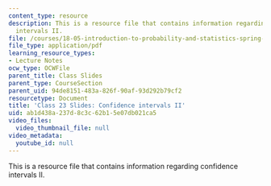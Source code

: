 ```yaml
---
content_type: resource
description: This is a resource file that contains information regarding confidence
  intervals II.
file: /courses/18-05-introduction-to-probability-and-statistics-spring-2014/ab1d438a237d8c3c62b15e07db021ca5_MIT18_05S14_class23slides.pdf
file_type: application/pdf
learning_resource_types:
- Lecture Notes
ocw_type: OCWFile
parent_title: Class Slides
parent_type: CourseSection
parent_uid: 94de8151-483a-826f-90af-93d292b79cf2
resourcetype: Document
title: 'Class 23 Slides: Confidence intervals II'
uid: ab1d438a-237d-8c3c-62b1-5e07db021ca5
video_files:
  video_thumbnail_file: null
video_metadata:
  youtube_id: null
---
```

This is a resource file that contains information regarding confidence intervals II.

